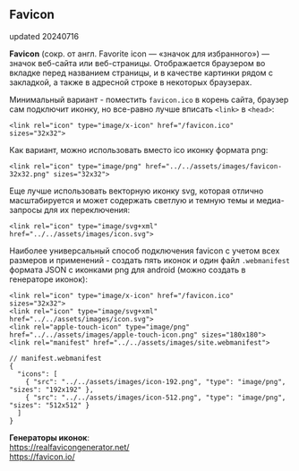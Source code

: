 ## Favicon ##  
updated 20240716  

**Favicon** (сокр. от англ. Favorite icon — «значок для избранного») — значок веб-сайта или веб-страницы. Отображается браузером во вкладке перед названием страницы, и в качестве картинки рядом с закладкой, а также в адресной строке в некоторых браузерах.  

Минимальный вариант - поместить `favicon.ico` в корень сайта, браузер сам подключит иконку, но все-равно лучше вписать `<link>` в `<head>`:  

`<link rel="icon" type="image/x-icon" href="/favicon.ico" sizes="32x32">`  

Как вариант, можно использовать вместо ico иконку формата png:  

`<link rel="icon" type="image/png" href="../../assets/images/favicon-32x32.png" sizes="32x32">`  

Еще лучше использовать векторную иконку svg, которая отлично масштабируется и может содержать светлую и темную темы и медиа-запросы для их переключения:  

`<link rel="icon" type="image/svg+xml" href="../../assets/images/icon.svg">`  

Наиболее универсальный способ подключения favicon с учетом всех размеров и применений - создать пять иконок и один файл `.webmanifest` формата JSON с иконками png для android (можно создать в генераторе иконок):  

```
<link rel="icon" type="image/x-icon" href="/favicon.ico" sizes="32x32">
<link rel="icon" type="image/svg+xml" href="../../assets/images/icon.svg">
<link rel="apple-touch-icon" type="image/png" href="../../assets/images/apple-touch-icon.png" sizes="180x180">
<link rel="manifest" href="../../assets/images/site.webmanifest">
```

```
// manifest.webmanifest
{
  "icons": [
    { "src": "../../assets/images/icon-192.png", "type": "image/png", "sizes": "192x192" },
    { "src": "../../assets/images/icon-512.png", "type": "image/png", "sizes": "512x512" }
  ]
}
```

**Генераторы иконок**:  
https://realfavicongenerator.net/  
https://favicon.io/  



